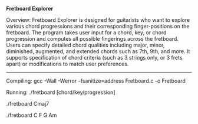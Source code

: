 **Fretboard Explorer**

Overview:
Fretboard Explorer is designed for guitarists who want to explore various chord progressions and their corresponding finger-positions on the fretboard. The program takes user input for a chord, key, or chord progression and computes all possible fingerings across the fretboard. Users can specify detailed chord qualities including major, minor, diminished, augmented, and extended chords such as 7th, 9th, and more. It supports specification of chord criteria (such as 3 strings only, or 3 frets apart) or modifications to match user preferences. 

________________________________________________________

Compiling:
gcc -Wall -Werror -fsanitize=address Fretboard.c -o Fretboard

Running: 
./fretboard [chord/key/progression]

./fretboard Cmaj7

./fretboard C F G Am


